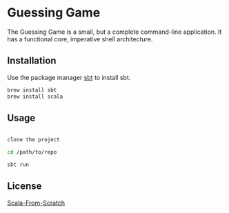# Guessing Game

The Guessing Game is a small, but a complete command-line application. It has a functional core, imperative shell architecture.


## Installation

Use the package manager [sbt](https://www.scala-sbt.org/download.html) to install sbt.

```bash
brew install sbt
brew install scala

```

## Usage

```bash

clone the project

cd /path/to/repo

sbt run

```
## License
[Scala-From-Scratch](https://leanpub.com/scala-from-scratch-exploration)
